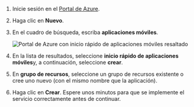 1. Inicie sesión en el [Portal de Azure].

2. Haga clic en **Nuevo**.

3. En el cuadro de búsqueda, escriba **aplicaciones móviles**.

    ![Portal de Azure con inicio rápido de aplicaciones móviles resaltado][quickstart]

4. En la lista de resultados, seleccione **inicio rápido de aplicaciones móviles**y, a continuación, seleccione **crear**.
 
5. En **grupo de recursos**, seleccione un grupo de recursos existente o cree uno nuevo (con el mismo nombre que la aplicación).

6. Haga clic en **Crear**. Espere unos minutos para que se implemente el servicio correctamente antes de continuar.

<!-- Images. -->
[quickstart]: ./media/app-service-mobile-dotnet-backend-create-new-service/search-mobile-apps-quickstart.png

<!-- URLs. -->
[Portal de Azure]: https://portal.azure.com/
